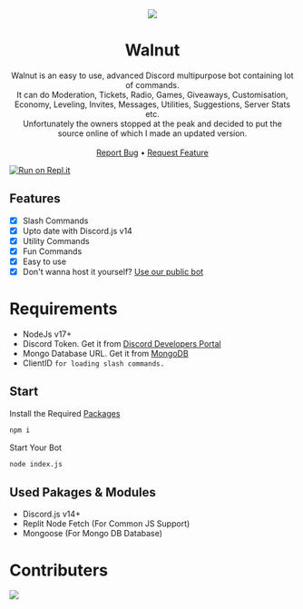 <center><img src="https://capsule-render.vercel.app/api?type=waving&color=gradient&height=200&section=header&text=Walnut&fontSize=80&fontAlignY=35&animation=twinkling&fontColor=gradient" /></center>

  <h1 align="center">Walnut</h1>

  <p align="center">
    Walnut is an easy to use, advanced Discord multipurpose bot containing lot of commands.<br> It can do Moderation, Tickets, Radio, Games, Giveaways, Customisation, Economy, Leveling, Invites, Messages, Utilities, Suggestions, Server Stats etc.<br> Unfortunately the owners stopped at the peak and decided to put the source online of which I made an updated version.
    <br />
    <br />
    <a href="https://github.com/corwindev/discord-bot/issues">Report Bug</a>
    <bold>•</bold>
    <a href="https://github.com/corwindev/discord-bot/issues">Request Feature</a>
  </p>
</p>

[![Run on Repl.it](https://repl.it/badge/github/NanduWasTaken/Walnut-Discord-Bot)](https://replit.com/@NanduWasTaken/Walnuut?v=1)

## Features

- [x] Slash Commands
- [x] Upto date with Discord.js v14
- [x] Utility Commands
- [x] Fun Commands
- [x] Easy to use
- [x] Don't wanna host it yourself? [Use our public bot](https://discord.com/api/oauth2/authorize?client_id=&permissions=8&scope=bot%20applications.commands)

# Requirements

- NodeJs v17+
- Discord Token. Get it from [Discord Developers Portal](https://discord.com/developers/applications)
- Mongo Database URL. Get it from [MongoDB](https://cloud.mongodb.com/v2/635277bf9f5c7b5620db28a4#clusters)
- ClientID `for loading slash commands.`

## Start

Install the Required [Packages](https://github.com/NanduWasTaken/Walnut-Discord-Bot/tree/main#used-pakages--modules)

```bash
npm i
```

Start Your Bot

```bash
node index.js
```

## Used Pakages & Modules

- Discord.js v14+
- Replit Node Fetch (For Common JS Support)
- Mongoose (For Mongo DB Database)

# Contributers

<a href="https://github.com/nanduwastaken/Walnut-Discord-Bot/graphs/contributors">
  
  <img src="https://contrib.rocks/image?repo=nanduwastaken/Walnut-Discord-Bot" />
  
</a>
